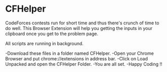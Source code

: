 # CFHelper

CodeForces contests run for short time and thus there's crunch of time to do well. This Browser Extension will help you getting the inputs in your clipboard once you get to the problem page. 

All scripts are running in background.

-Download these files in a folder named CFHelper.
-Open your Chrome Browser and put chrome://extensions in address bar.
-Click on Load Unpacked and open the CFHelper Folder.
-You are all set. 
-Happy Coding !! 
